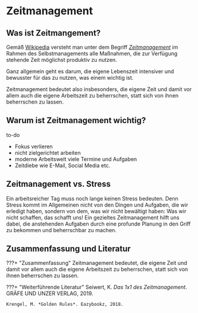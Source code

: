 # Zeitmanagement

## Was ist Zeitmangement?
Gemäß [Wikipedia](https://de.wikipedia.org) versteht man unter dem Begriff
[*Zeitmanagement*](https://de.wikipedia.org/wiki/Zeitmanagement) im Rahmen
des Selbstmanagements alle Maßnahmen, die zur Verfügung stehende Zeit
möglichst produktiv zu nutzen.

Ganz allgemein geht es darum, die eigene Lebenszeit intensiver und bewusster
für das zu nutzen, was einem wichtig ist.

Zeitmanagement bedeutet also insbesonders, die eigene Zeit und damit vor allem
auch die eigene Arbeitszeit zu beherrschen, statt sich von ihnen beherrschen zu
lassen.

## Warum ist Zeitmanagement wichtig?
to-do

 - Fokus verlieren
 - nicht zielgerichtet arbeiten
 - moderne Arbeitswelt viele Termine und Aufgaben
 - Zeitdiebe wie E-Mail, Social Media etc.

## Zeitmanagement vs. Stress
Ein arbeitsreicher Tag muss noch lange keinen Stress bedeuten.
Denn Stress kommt im Allgemeinen nicht von den Dingen und Aufgaben, die wir
erledigt haben, sondern von dem, was wir nicht bewältigt haben:
Was wir nicht schaffen, das schafft uns!
Ein gezieltes Zeitmanagement hilft uns dabei, die anstehenden Aufgaben durch
eine profunde Planung in den Griff zu bekommen und beherrschbar zu machen.

## Zusammenfassung und Literatur

???+ "Zusammenfassung"
    Zeitmanagement bedeutet, die eigene Zeit und damit vor allem auch die eigene
    Arbeitszeit zu beherrschen, statt sich von ihnen beherrschen zu lassen.

???+ "Weiterführende Literatur"
    Seiwert, K. *Das 1x1 des Zeitmanagement*. GRÄFE UND UNZER VERLAG, 2019.

    Krengel, M. *Golden Rules*. Eazybookz, 2018.
